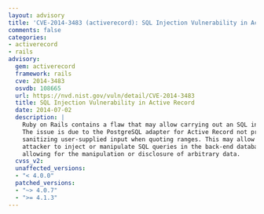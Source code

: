 ```yaml
---
layout: advisory
title: 'CVE-2014-3483 (activerecord): SQL Injection Vulnerability in Active Record'
comments: false
categories:
- activerecord
- rails
advisory:
  gem: activerecord
  framework: rails
  cve: 2014-3483
  osvdb: 108665
  url: https://nvd.nist.gov/vuln/detail/CVE-2014-3483
  title: SQL Injection Vulnerability in Active Record
  date: 2014-07-02
  description: |
    Ruby on Rails contains a flaw that may allow carrying out an SQL injection attack.
    The issue is due to the PostgreSQL adapter for Active Record not properly
    sanitizing user-supplied input when quoting ranges. This may allow a remote
    attacker to inject or manipulate SQL queries in the back-end database,
    allowing for the manipulation or disclosure of arbitrary data.
  cvss_v2: 
  unaffected_versions:
  - "< 4.0.0"
  patched_versions:
  - "~> 4.0.7"
  - ">= 4.1.3"
---
```

